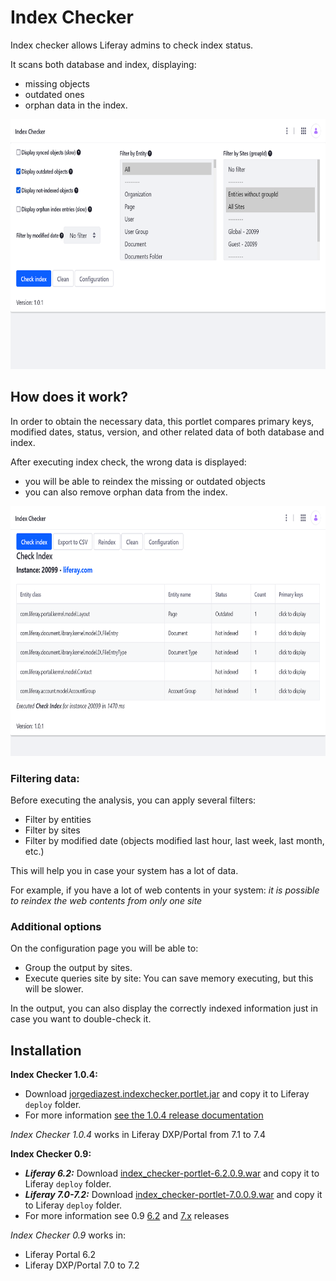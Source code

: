 # Index Checker

Index checker allows Liferay admins to check index status.

It scans both database and index, displaying:
 - missing objects
 - outdated ones
 - orphan data in the index.

<img src="screenshots/index-checker-screenshot_1.png" height="400">

## How does it work?

In order to obtain the necessary data, this portlet compares primary keys, modified dates, status, version, and other related data of both database and index.

After executing index check, the wrong data is displayed:
 - you will be able to reindex the missing or outdated objects
 - you can also remove orphan data from the index.

<img src="screenshots/index-checker-screenshot_2.png" height="400">

### Filtering data:

Before executing the analysis, you can apply several filters:
 - Filter by entities
 - Filter by sites
 - Filter by modified date (objects modified last hour, last week, last month, etc.)

This will help you in case your system has a lot of data.

For example, if you have a lot of web contents in your system: _it is possible to reindex the web contents from only one site_

### Additional options

On the configuration page you will be able to:
 - Group the output by sites.
 - Execute queries site by site: You can save memory executing, but this will be slower.
 
 In the output, you can also display the correctly indexed information just in case you want to double-check it.

## Installation

**Index Checker 1.0.4:**
   - Download [jorgediazest.indexchecker.portlet.jar](https://github.com/jorgediaz-lr/index-checker/releases/download/1.0.4/jorgediazest.indexchecker.portlet.jar) and copy it to Liferay `deploy` folder.
   - For more information [see the 1.0.4 release documentation](https://github.com/jorgediaz-lr/index-checker/releases/tag/1.0.4)

_Index Checker 1.0.4_ works in Liferay DXP/Portal from 7.1 to 7.4

**Index Checker 0.9:**
   - _**Liferay 6.2:**_ Download [index_checker-portlet-6.2.0.9.war](https://github.com/jorgediaz-lr/index-checker/releases/download/0.9_release_6.2/index_checker-portlet-6.2.0.9.war) and copy it to Liferay `deploy` folder.
   - _**Liferay 7.0-7.2:**_ Download [index_checker-portlet-7.0.0.9.war](https://github.com/jorgediaz-lr/index-checker/releases/download/0.9_release_7.0/index_checker-portlet-7.0.0.9.war) and copy it to Liferay `deploy` folder.
   - For more information see 0.9 [6.2](https://github.com/jorgediaz-lr/index-checker/releases/tag/0.9_release_6.2) and [7.x](https://github.com/jorgediaz-lr/index-checker/releases/tag/0.9_release_7.0) releases

_Index Checker 0.9_ works in:
  - Liferay Portal 6.2
  - Liferay DXP/Portal 7.0 to 7.2
 

